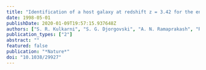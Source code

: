 ```yaml
---
title: "Identification of a host galaxy at redshift z = 3.42 for the ensuremathγ-ray burst of 14 December 1997"
date: 1998-05-01
publishDate: 2020-01-09T19:57:15.937648Z
authors: ["S. R. Kulkarni", "S. G. Djorgovski", "A. N. Ramaprakash", "R. Goodrich", "J. S. Bloom", "K. L. Adelberger", "T. Kundic", "L. Lubin", "D. A. Frail", "F. Frontera", "M. Feroci", "L. Nicastro", "A. J. Barth", "M. Davis", "A. V. Filippenko", "J. Newman"]
publication_types: ["2"]
abstract: ""
featured: false
publication: "*Nature*"
doi: "10.1038/29927"
---
```


